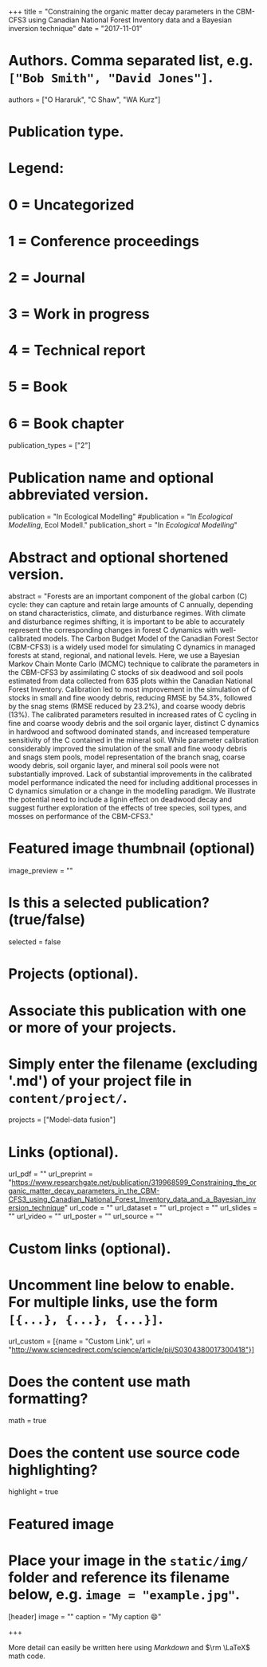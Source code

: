 +++
title = "Constraining the organic matter decay parameters in the CBM-CFS3 using Canadian National Forest Inventory data and a Bayesian inversion technique"
date = "2017-11-01"

# Authors. Comma separated list, e.g. `["Bob Smith", "David Jones"]`.
authors = ["O Hararuk", "C Shaw", "WA Kurz"]

# Publication type.
# Legend:
# 0 = Uncategorized
# 1 = Conference proceedings
# 2 = Journal
# 3 = Work in progress
# 4 = Technical report
# 5 = Book
# 6 = Book chapter
publication_types = ["2"]

# Publication name and optional abbreviated version.
publication = "In Ecological Modelling"
#publication = "In *Ecological Modelling*, Ecol Modell."
publication_short = "In *Ecological Modelling*"

# Abstract and optional shortened version.
abstract = "Forests are an important component of the global carbon (C) cycle: they can capture and retain large amounts of C annually, depending on stand characteristics, climate, and disturbance regimes. With climate and disturbance regimes shifting, it is important to be able to accurately represent the corresponding changes in forest C dynamics with well-calibrated models. The Carbon Budget Model of the Canadian Forest Sector (CBM-CFS3) is a widely used model for simulating C dynamics in managed forests at stand, regional, and national levels. Here, we use a Bayesian Markov Chain Monte Carlo (MCMC) technique to calibrate the parameters in the CBM-CFS3 by assimilating C stocks of six deadwood and soil pools estimated from data collected from 635 plots within the Canadian National Forest Inventory. Calibration led to most improvement in the simulation of C stocks in small and fine woody debris, reducing RMSE by 54.3%, followed by the snag stems (RMSE reduced by 23.2%), and coarse woody debris (13%). The calibrated parameters resulted in increased rates of C cycling in fine and coarse woody debris and the soil organic layer, distinct C dynamics in hardwood and softwood dominated stands, and increased temperature sensitivity of the C contained in the mineral soil. While parameter calibration considerably improved the simulation of the small and fine woody debris and snags stem pools, model representation of the branch snag, coarse woody debris, soil organic layer, and mineral soil pools were not substantially improved. Lack of substantial improvements in the calibrated model performance indicated the need for including additional processes in C dynamics simulation or a change in the modelling paradigm. We illustrate the potential need to include a lignin effect on deadwood decay and suggest further exploration of the effects of tree species, soil types, and mosses on performance of the CBM-CFS3."

# Featured image thumbnail (optional)
image_preview = ""

# Is this a selected publication? (true/false)
selected = false

# Projects (optional).
#   Associate this publication with one or more of your projects.
#   Simply enter the filename (excluding '.md') of your project file in `content/project/`.
projects = ["Model-data fusion"]

# Links (optional).
url_pdf = ""
url_preprint = "https://www.researchgate.net/publication/319968599_Constraining_the_organic_matter_decay_parameters_in_the_CBM-CFS3_using_Canadian_National_Forest_Inventory_data_and_a_Bayesian_inversion_technique"
url_code = ""
url_dataset = ""
url_project = ""
url_slides = ""
url_video = ""
url_poster = ""
url_source = ""

# Custom links (optional).
#   Uncomment line below to enable. For multiple links, use the form `[{...}, {...}, {...}]`.
url_custom = [{name = "Custom Link", url = "http://www.sciencedirect.com/science/article/pii/S0304380017300418"}]

# Does the content use math formatting?
math = true

# Does the content use source code highlighting?
highlight = true

# Featured image
# Place your image in the `static/img/` folder and reference its filename below, e.g. `image = "example.jpg"`.
[header]
image = ""
caption = "My caption :smile:"

+++

More detail can easily be written here using *Markdown* and $\rm \LaTeX$ math code.
